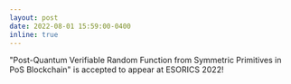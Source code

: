 ```yaml
---
layout: post
date: 2022-08-01 15:59:00-0400
inline: true
---
```


"Post-Quantum Verifiable Random Function from Symmetric Primitives in PoS Blockchain" is accepted to appear at ESORICS 2022!
